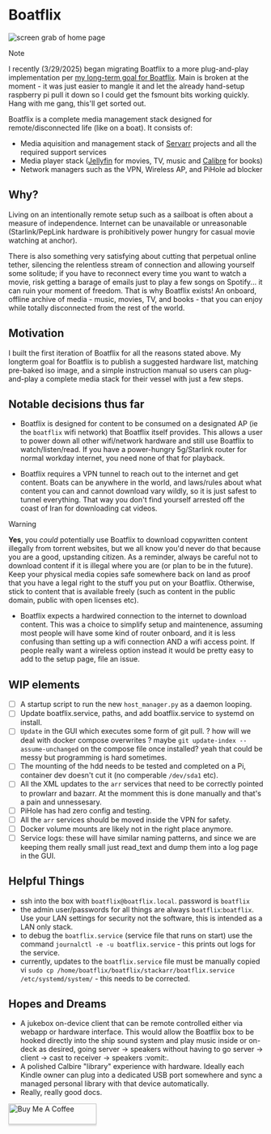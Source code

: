 # Boatflix

![screen grab of home page](/webapp/assets/screen_grab.png)

>[!Note]
> I recently (3/29/2025) began migrating Boatflix to a more plug-and-play implementation per [my long-term goal for Boatflix](#Motivation). Main is broken at the moment - it was just easier to mangle it and let the already hand-setup raspberry pi pull it down so I could get the fsmount bits working quickly. Hang with me gang, this'll get sorted out.
>

Boatflix is a complete media management stack designed for remote/disconnected life (like on a boat). It consists of:
- Media aquisition and management stack of [Servarr](https://wiki.servarr.com/) projects and all the required support services
- Media player stack ([Jellyfin](https://jellyfin.org/) for movies, TV, music and [Calibre](https://calibre-ebook.com/) for books)
- Network managers such as the VPN, Wireless AP, and PiHole ad blocker

## Why?
Living on an intentionally remote setup such as a sailboat is often about a measure of independence. Internet can be unavailable or unreasonable (Starlink/PepLink hardware is prohibitively power hungry for casual movie watching at anchor). 

There is also something very satisfying about cutting that perpetual online tether, silencing the relentless stream of connection and allowing yourself some solitude; if you have to reconnect every time you want to watch a movie, risk getting a barage of emails just to play a few songs on Spotify... it can ruin your moment of freedom. That is why Boatflix exists! An onboard, offline archive of media - music, movies, TV, and books - that you can enjoy while totally disconnected from the rest of the world.


## Motivation
I built the first iteration of Boatflix for all the reasons stated above. My longterm goal for Boatflix is to publish a suggested hardware list, matching pre-baked iso image, and a simple instruction manual so users can plug-and-play a complete media stack for their vessel with just a few steps.

## Notable decisions thus far

- Boatflix is designed for content to be consumed on a designated AP (ie the `boatflix` wifi network) that Boatflix itself provides. This allows a user to power down all other wifi/network hardware and still use Boatflix to watch/listen/read. If you have a power-hungry 5g/Starlink router for normal workday internet, you need none of that for playback.

- Boatflix requires a VPN tunnel to reach out to the internet and get content. Boats can be anywhere in the world, and laws/rules about what content you can and cannot download vary wildly, so it is just safest to tunnel everything. That way you don't find yourself arrested off the coast of Iran for downloading cat videos.

> [!WARNING]
> **Yes**, you _could_ potentially use Boatflix to download copywritten content illegally from torrent websites, but we all know you'd never do that because you are a good, upstanding citizen. As a reminder, always be careful not to download content if it is illegal where you are (or plan to be in the future). Keep your physical media copies safe somewhere back on land as proof that you have a legal right to the stuff you put on your Boatflix. Otherwise, stick to content that is available freely (such as content in the public domain, public with open licenses etc).

- Boatflix expects a hardwired connection to the internet to download content. This was a choice to simplify setup and maintenence, assuming most people will have some kind of router onboard, and it is less confusing than setting up a wifi connection AND a wifi access point. If people really want a wireless option instead it would be pretty easy to add to the setup page, file an issue.

## WIP elements
- [ ] A startup script to run the new `host_manager.py` as a daemon looping.
- [ ] Update boatflix.service, paths, and add boatflix.service to systemd on install.
- [ ] `Update` in the GUI which executes some form of git pull. ? how will we deal with docker compose overwrites ? maybe
  `git update-index --assume-unchanged` on the compose file once installed? yeah that could be messy but programming is hard sometimes.
- [ ] The mounting of the hdd needs to be tested and completed on a Pi, container dev doesn't cut it (no comperable `/dev/sda1` etc).
- [ ] All the XML updates to the `arr` services that need to be correctly pointed to prowlarr and bazarr. At the momment this is done manually and that's a pain and unnessesary.
- [ ] PiHole has had zero config and testing.
- [ ] All the `arr` services should be moved inside the VPN for safety.
- [ ] Docker volume mounts are likely not in the right place anymore.
- [ ] Service logs: these will have similar naming patterns, and since we are keeping them really small just read_text and dump them into a log page in the GUI.

## Helpful Things

- ssh into the box with `boatflix@boatflix.local`. password is `boatflix`
- the admin user/passwords for all things are always `boatflix`:`boatflix`. Use your LAN settings for security not the software, this is intended as a LAN only stack.
- to debug the `boatflix.service` (service file that runs on start) use the command `journalctl -e -u boatflix.service` - this prints out logs for the service.
- currently, updates to the `boatflix.service` file must be manually copied vi `sudo cp /home/boatflix/boatflix/stackarr/boatflix.service /etc/systemd/system/` - this needs to be corrected.

## Hopes and Dreams
- A jukebox on-device client that can be remote controlled either via webapp or hardware interface. This would allow the Boatflix box to be hooked directly into the ship sound system and play music inside or on-deck as desired, going server -> speakers without having to go server -> client -> cast to receiver -> speakers :vomit:.
- A polished Calbire "library" experience with hardware. Ideally each Kindle owner can plug into a dedicated USB port somewhere and sync a managed personal library with that device automatically.
- Really, really good docs.


<a href="https://buymeacoffee.com/ethanknox" target="_blank"><img src="https://www.buymeacoffee.com/assets/img/custom_images/orange_img.png" alt="Buy Me A Coffee" style="height: 41px !important;width: 174px !important;box-shadow: 0px 3px 2px 0px rgba(190, 190, 190, 0.5) !important;-webkit-box-shadow: 0px 3px 2px 0px rgba(190, 190, 190, 0.5) !important;" ></a>
